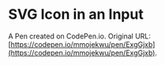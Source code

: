 # SVG Icon in an Input

A Pen created on CodePen.io. Original URL: [https://codepen.io/mmojekwu/pen/ExgGjxb](https://codepen.io/mmojekwu/pen/ExgGjxb).


